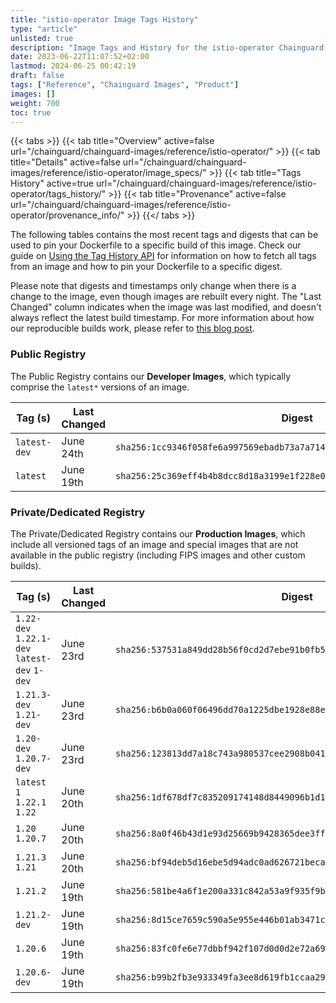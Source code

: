 ```yaml
---
title: "istio-operator Image Tags History"
type: "article"
unlisted: true
description: "Image Tags and History for the istio-operator Chainguard Image"
date: 2023-06-22T11:07:52+02:00
lastmod: 2024-06-25 00:42:19
draft: false
tags: ["Reference", "Chainguard Images", "Product"]
images: []
weight: 700
toc: true
---
```


{{< tabs >}}
{{< tab title="Overview" active=false url="/chainguard/chainguard-images/reference/istio-operator/" >}}
{{< tab title="Details" active=false url="/chainguard/chainguard-images/reference/istio-operator/image_specs/" >}}
{{< tab title="Tags History" active=true url="/chainguard/chainguard-images/reference/istio-operator/tags_history/" >}}
{{< tab title="Provenance" active=false url="/chainguard/chainguard-images/reference/istio-operator/provenance_info/" >}}
{{</ tabs >}}

The following tables contains the most recent tags and digests that can be used to pin your Dockerfile to a specific build of this image. Check our guide on [Using the Tag History API](/chainguard/chainguard-images/using-the-tag-history-api/) for information on how to fetch all tags from an image and how to pin your Dockerfile to a specific digest.

Please note that digests and timestamps only change when there is a change to the image, even though images are rebuilt every night. The "Last Changed" column indicates when the image was last modified, and doesn't always reflect the latest build timestamp. For more information about how our reproducible builds work, please refer to [this blog post](https://www.chainguard.dev/unchained/reproducing-chainguards-reproducible-image-builds).

### Public Registry
The Public Registry contains our **Developer Images**, which typically comprise the `latest*` versions of an image.

| Tag (s)       | Last Changed | Digest                                                                    |
|---------------|--------------|---------------------------------------------------------------------------|
|  `latest-dev` | June 24th    | `sha256:1cc9346f058fe6a997569ebadb73a7a71447fcd134f8b12e5d0dcc1008e20cb8` |
|  `latest`     | June 19th    | `sha256:25c369eff4b4b8dcc8d18a3199e1f228e0d6214514e7574386f3130c9552194e` |


### Private/Dedicated Registry
The Private/Dedicated Registry contains our **Production Images**, which include all versioned tags of an image and special images that are not available in the public registry (including FIPS images and other custom builds).

| Tag (s)                                       | Last Changed | Digest                                                                    |
|-----------------------------------------------|--------------|---------------------------------------------------------------------------|
|  `1.22-dev` `1.22.1-dev` `latest-dev` `1-dev` | June 23rd    | `sha256:537531a849dd28b56f0cd2d7ebe91b0fb585ef32e42974a5138c471db557e8fa` |
|  `1.21.3-dev` `1.21-dev`                      | June 23rd    | `sha256:b6b0a060f06496dd70a1225dbe1928e88e036882c3c8f6e738aa7235e82d9295` |
|  `1.20-dev` `1.20.7-dev`                      | June 23rd    | `sha256:123813dd7a18c743a980537cee2908b04128bde503975cb01971cef83a807d1c` |
|  `latest` `1` `1.22.1` `1.22`                 | June 20th    | `sha256:1df678df7c835209174148d8449096b1d1038724703af2c1be4f421fb359a02b` |
|  `1.20` `1.20.7`                              | June 20th    | `sha256:8a0f46b43d1e93d25669b9428365dee3ff4736738b4582932e260a00402f180a` |
|  `1.21.3` `1.21`                              | June 20th    | `sha256:bf94deb5d16ebe5d94adc0ad626721becafc494ba474b07450b1cfbaa8260fd3` |
|  `1.21.2`                                     | June 19th    | `sha256:581be4a6f1e200a331c842a53a9f935f9b1f0af4cbecf7951ebc9931c37be77e` |
|  `1.21.2-dev`                                 | June 19th    | `sha256:8d15ce7659c590a5e955e446b01ab3471c467393432c5c39dbf70fd19ac7d625` |
|  `1.20.6`                                     | June 19th    | `sha256:83fc0fe6e77dbbf942f107d0d0d2e72a695e1c5a37b9847801fe04d1feacc07a` |
|  `1.20.6-dev`                                 | June 19th    | `sha256:b99b2fb3e933349fa3ee8d619fb1ccaa29d8903cac804d038a2799c5f068f5f0` |

